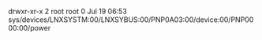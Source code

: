 drwxr-xr-x 2 root root 0 Jul 19 06:53 sys/devices/LNXSYSTM:00/LNXSYBUS:00/PNP0A03:00/device:00/PNP0000:00/power
